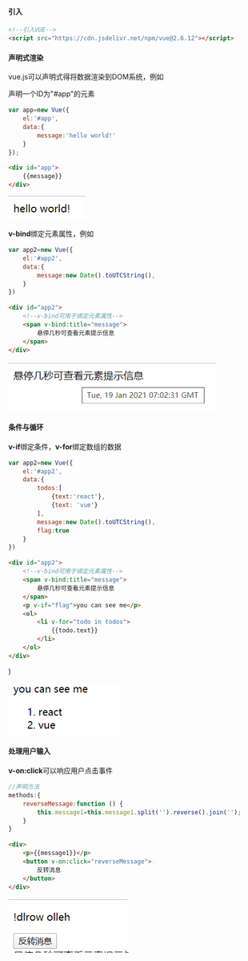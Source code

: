 #### 引入

```html
<!--引入VUE-->
<script src="https://cdn.jsdelivr.net/npm/vue@2.6.12"></script>
```

#### 声明式渲染

vue.js可以声明式得将数据渲染到DOM系统，例如

声明一个ID为"#app"的元素

```javascript
var app=new Vue({
    el:'#app',
    data:{
        message:'hello world!'
    }
});
```

```html
<div id="app">
    {{message}}
</div>
```

![helloworld.png](https://github.com/1397201241/img/blob/main/helloworld.png?raw=true)

**v-bind**绑定元素属性，例如

```javascript
var app2=new Vue({
    el:'#app2',
    data:{
        message:new Date().toUTCString(),
    }
})
```

```html
<div id="app2">
    <!--v-bind可用于绑定元素属性-->
    <span v-bind:title="message">
        悬停几秒可查看元素提示信息
    </span>
</div>
```

![v-bind.png](https://github.com/1397201241/img/blob/main/v-bind.png?raw=true)

#### 条件与循环

**v-if**绑定条件，**v-for**绑定数组的数据

```javascript
var app2=new Vue({
    el:'#app2',
    data:{
        todos:[
            {text:'react'},
            {text: 'vue'}
        ],
        message:new Date().toUTCString(),
        flag:true
    }
})
```

```html
<div id="app2">
    <!--v-bind可用于绑定元素属性-->
    <span v-bind:title="message">
        悬停几秒可查看元素提示信息
    </span>
    <p v-if="flag">you can see me</p>
    <ol>
        <li v-for="todo in todos">
            {{todo.text}}
        </li>
    </ol>
</div>
```

)

![v-if_v-for.png](https://github.com/1397201241/img/blob/main/v-if_v-for.png?raw=true)

#### 处理用户输入

**v-on:click**可以响应用户点击事件

```javascript
//声明方法
methods:{
    reverseMessage:function () {
        this.message1=this.message1.split('').reverse().join('');
    }
}
```

```html
<div>
    <p>{{message1}}</p>
    <button v-on:click="reverseMessage">
        反转消息
    </button>
</div>
```

![v-on.png](https://github.com/1397201241/img/blob/main/v-on.png?raw=true)